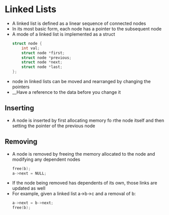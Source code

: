 # Linked Lists

- A linked list is defined as a linear sequence of connected nodes
- In its most basic form, each node has a pointer to the subsequent node
- A mode of a linked list is implemented as a struct
    ```c++
    struct node {
        int val;
        struct node *first;
        struct node *previous;
        struct node *next;
        struct node *last;
    };
    ```
- node in linked lists can be moved and rearranged by changing the pointers
- __Have a reference to the data before you change it 

## Inserting

- A node is inserted by first allocating memory fo rthe node itself and then setting the pointer of the previous node

## Removing

- A node is removed by freeing the memory allocated to the node and modifying any dependent nodes 
    ```c++
    free(b);
    a->next = NULL;
    ```
- If the node being removed has dependents of its own, those links are updated as well
- For example, given a linked list a->b->c and a removal of b:
    ```c++
    a->next = b->next;
    free(b);
    ```
